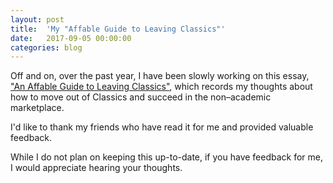 ```yaml
---
layout: post
title:  'My "Affable Guide to Leaving Classics"'
date:   2017-09-05 00:00:00
categories: blog
---
```


Off and on, over the past year, I have been slowly working on this essay, <a target="_blank" href="/assets/kyle-johnson-affable-guide-leaving-classics.pdf">"An Affable Guide to Leaving Classics"</a>, which records my thoughts about how to move out of Classics and succeed in the non–academic marketplace.

I'd like to thank my friends who have read it for me and provided valuable feedback.

While I do not plan on keeping this up-to-date, if you have feedback for me, I would appreciate hearing your thoughts.